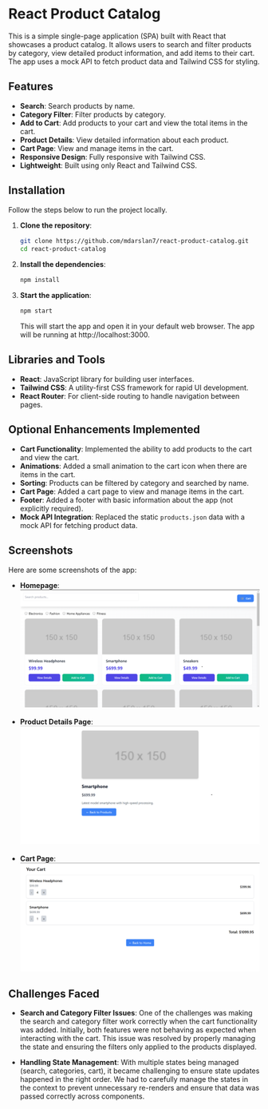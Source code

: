 # React Product Catalog

This is a simple single-page application (SPA) built with React that showcases a product catalog. It allows users to search and filter products by category, view detailed product information, and add items to their cart. The app uses a mock API to fetch product data and Tailwind CSS for styling.

## Features

- **Search**: Search products by name.
- **Category Filter**: Filter products by category.
- **Add to Cart**: Add products to your cart and view the total items in the cart.
- **Product Details**: View detailed information about each product.
- **Cart Page**: View and manage items in the cart.
- **Responsive Design**: Fully responsive with Tailwind CSS.
- **Lightweight**: Built using only React and Tailwind CSS.

## Installation

Follow the steps below to run the project locally.

1. **Clone the repository**:

   ```bash
   git clone https://github.com/mdarslan7/react-product-catalog.git
   cd react-product-catalog
   ```
   
2. **Install the dependencies**:
    ```bash
   npm install
   ```
   
3. **Start the application**:
    ```bash
   npm start
   ```
   This will start the app and open it in your default web browser. The app will be running at http://localhost:3000.
   
 ## Libraries and Tools
 - **React**: JavaScript library for building user interfaces.
- **Tailwind CSS**: A utility-first CSS framework for rapid UI development.
- **React Router**: For client-side routing to handle navigation between pages.

## Optional Enhancements Implemented

- **Cart Functionality**: Implemented the ability to add products to the cart and view the cart.
- **Animations**: Added a small animation to the cart icon when there are items in the cart.
- **Sorting**: Products can be filtered by category and searched by name.
- **Cart Page**: Added a cart page to view and manage items in the cart.
- **Footer**: Added a footer with basic information about the app (not explicitly required).
- **Mock API Integration**: Replaced the static `products.json` data with a mock API for fetching product data.

## Screenshots

Here are some screenshots of the app:
- **Homepage**:
   ![Homepage](./assets/homepage.png) <br><br>
- **Product Details Page**:
   ![Product Details](./assets/product-details.png) <br><br>
- **Cart Page**:
   ![Cart Page](./assets/cart.png)

## Challenges Faced

- **Search and Category Filter Issues**: One of the challenges was making the search and category filter work correctly when the cart functionality was added. Initially, both features were not behaving as expected when interacting with the cart. This issue was resolved by properly managing the state and ensuring the filters only applied to the products displayed.
  
- **Handling State Management**: With multiple states being managed (search, categories, cart), it became challenging to ensure state updates happened in the right order. We had to carefully manage the states in the context to prevent unnecessary re-renders and ensure that data was passed correctly across components.

